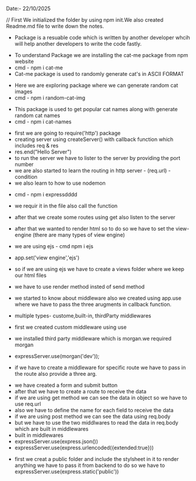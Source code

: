 Date:- 22/10/2025

// First We initialized the folder by using npm init.We also created Readme.md file to write down the notes.

<!-- package -->
- Package is a resuable code which is written by another developer whcih will help another developers to write the code fastly.

<!-- Installing cat-me -->
- To understand Package we are installing the cat-me package from npm website
- cmd - npm i cat-me
- Cat-me package is used to randomly generate cat's in ASCII FORMAT

<!-- Installing random-cat-img-->
- Here we are exploring package where we can generate random cat images
- cmd - npm i random-cat-img

<!--Installing Ccat-names -->
- This package is used to get popular cat names along with generate random cat names
- cmd - npm i cat-names

<!-- Creating Server using http  -->
- first we are going to require('http') package
- creating server using createServer() with callback function which includes req & res
-  res.end("Hello Server")
- to run the server we have to lister to the server by providing the port number
- we are also started to learn the routing in http server - (req.url) - condition
- we also learn to how to use nodemon


<!-- Express -->
- cmd - npm i expressdddd
- we requir it in the file also call the function
- after that we create some routes using get also listen to the server

- after that we wanted to render html so to do so we have to set the view-engine (there are many types  of view engine)
- we are using ejs - cmd npm i ejs
- app.set('view engine','ejs')
- so if we are using ejs we have to create a views folder where we keep our html files
- we have to use render method insted of send method


<!-- Middlewars -->
- we started to know about middleware also we created using app.use where we have to pass the three arugments in callback function.
- multiple types- custome,built-in, thirdParty middlewares

- first we created custom middleware using use
- we installed third party middleware which is morgan.we required morgan
- expressServer.use(morgan('dev'));

- if we have to create a middleware for specific route we have to pass in the route also provide a three arg.

<!-- Form controls -->
- we have created a form and submit button
- after that we have to create a route to receive the data
- if we are using get method we can see the data in object so we have to use req.url
- also we have to define the name for each field to receive the data
- if we are using post method we can see the data using req.body
- but we have to use the two middlwares to read the data in req.body which are built in middlewares
- built in middlewares
- expressServer.use(express.json())
- expressServer.use(express.urlencoded({extended:true}))

<!-- How to link css to the frontend -->
- first we creat a public folder and include the stylsheet in it to render anything we have to pass it from backend to do so we have to expressServer.use(express.static('public'))
